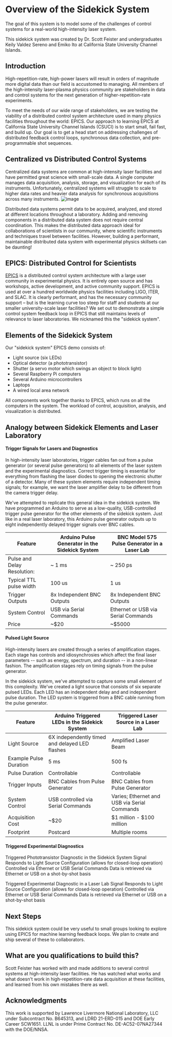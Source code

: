# Overview of the Sidekick System

The goal of this system is to model some of the challenges of control systems for a real-world high-intensity laser system.

This sidekick system was created by Dr. Scott Feister and undergraduates Keily Valdez Sereno and Emiko Ito at California State University Channel Islands.

## Introduction
High-repetition-rate, high-power lasers will result in orders of magnitude more digital data than our field is accustomed to managing. All members of the high-intensity laser-plasma physics community are stakeholders in data and control systems for the next generation of higher-repetition-rate experiments.

To meet the needs of our wide range of stakeholders, we are testing the viability of a distributed control system architecture used in many physics facilities throughout the world: EPICS. Our approach to learning EPICS at California State University Channel Islands (CSUCI) is to start small, fail fast, and build up. Our goal is to get a head start on addressing challenges of distributed feedback control loops, synchronous data collection, and pre-programmable shot sequences. 

## Centralized vs Distributed Control Systems
Centralized data systems are common at high-intensity laser facilities and have permitted great science with small-scale data. A single computer manages data acquisition, analysis, storage, and visualization for each of its instruments. Unfortunately, centralized systems will struggle to scale to higher data rates and heavier data analysis for synchronous acquisitions across many instruments.
![image](https://user-images.githubusercontent.com/7269185/155596717-cf409000-c993-4136-91ae-369ce32a26a1.png)

Distributed data systems permit data to be acquired, analyzed, and stored at different locations throughout a laboratory. Adding and removing components in a distributed data system does not require central coordination. This makes the distributed data approach ideal for collaborations of scientists in our community, where scientific instruments and techniques travel between facilities. However, building a performant, maintainable distributed data system with experimental physics skillsets can be daunting!

## EPICS: Distributed Control for Scientists
[EPICS](https://epics-controls.org/) is a distributed control system architecture with a large user community in experimental physics. It is entirely open source and has workshops, active development, and active community support. EPICS is used at over a hundred worldwide physics facilities including LIGO, ITER, and SLAC. It is clearly performant, and has the necessary community support – but is the learning curve too steep for staff and students at our smaller university-scale laser facilities? We set out to demonstrate a simple control system feedback loop in EPICS that still maintains levels of relevance to laser laboratories. We nicknamed this the "sidekick system".

## Elements of the Sidekick System
Our "sidekick system" EPICS demo consists of:
* Light source (six LEDs)
* Optical detector (a phototransistor)
* Shutter (a servo motor which swings an object to block light)
* Several Raspberry Pi computers
* Several Arduino microcontrollers
* Laptops
* A wired local area network

All components work together thanks to EPICS, which runs on all the computers in the system. The workload of control, acquisition, analysis, and visualization is distributed.

## Analogy between Sidekick Elements and Laser Laboratory

#### Trigger Signals for Lasers and Diagnostics

In high-intensity laser laboratories, trigger cables fan out from a pulse generator (or several pulse generators) to all elements of the laser system and the experimental diagnostics. Correct trigger timing is essential for everything from flashing the laser diodes to opening the electronic shutter of a detector. Many of these system elements require independent timing signals; for example, we want the laser amplifier delay to be different from the camera trigger delay.

We've attempted to replicate this general idea in the sidekick system. We have programmed an Arduino to serve as a low-quality, USB-controlled trigger pulse generator for the other elements of the sidekick system. Just like in a real laser laboratory, this Arduino pulse generator outputs up to eight independently delayed trigger signals over BNC cables.

| Feature      | Arduino Pulse Generator in the Sidekick System | BNC Model 575 Pulse Generator in a Laser Lab |
| ----------- | ----------- | ----------- | 
| Pulse and Delay Resolution: | ~ 1 ms | ~ 250 ps |
| Typical TTL pulse width | 100 us | 1 us |
| Trigger Outputs | 8x Independent BNC Outputs | 8x Independent BNC Outputs |
| System Control | USB via Serial Commands | Ethernet or USB via Serial Commands |
| Price | ~$20 | ~$5000 |

#### Pulsed Light Source

High-intensity lasers are created through a series of amplification stages. Each stage has controls and idiosynchrosies which affect the final laser parameters -- such as energy, spectrum, and duration -- in a non-linear fashion. The amplification stages rely on timing signals from the pulse generator.

In the sidekick system, we've attempted to capture some small element of this complexity. We've created a light source that consists of six separate pulsed LEDs. Each LED has an independent delay and and independent pulse duration. The LED system is triggered from a BNC cable running from the pulse generator.

| Feature      | Arduino Triggered LEDs in the Sidekick System | Triggered Laser Source in a Laser Lab |
| ----------- | ----------- | ----------- | 
| Light Source | 6X independently timed and delayed LED flashes | Amplified Laser Beam |
| Example Pulse Duration | 5 ms | 500 fs |
| Pulse Duration | Controllable | Controllable |
| Trigger Inputs | BNC Cables from Pulse Generator | BNC Cables from Pulse Generator |
| System Control | USB controlled via Serial Commands | Varies; Ethernet and USB via Serial Commands |
| Acquisition Cost | ~$20 | $1 million - $100 million |
| Footprint | Postcard | Multiple rooms |

#### Triggered Experimental Diagnostics

Triggered Phototransistor Diagnostic in the Sidekick System
Signal Responds to Light Source Configuration (allows for closed-loop operation)
Controlled via Ethernet or USB Serial Commands
Data is retrieved via Ethernet or USB on a shot-by-shot basis

Triggered Experimental Diagnostic in a Laser Lab
Signal Responds to Light Source Configuration (allows for closed-loop operation)
Controlled via Ethernet or USB Serial Commands
Data is retrieved via Ethernet or USB on a shot-by-shot basis

## Next Steps
This sidekick system could be very useful to small groups looking to explore using EPICS for machine learning feedback loops. We plan to create and ship several of these to collaborators.

## What are you qualifications to build this?
Scott Feister has worked with and made additions to several control systems at high-intensity laser facilities. He has watched what works and what doesn't work in high-repetition-rate data acquisition at these facilities, and learned from his own mistakes there as well.

## Acknowledgments
This work is supported by Lawrence Livermore National Laboratory, LLC under Subcontract No. B645313, and LDRD 21-ERD-015 and DOE Early Career SCW1651. LLNL is under Prime Contract No. DE-AC52-07NA27344 with the DOE/NNSA.
